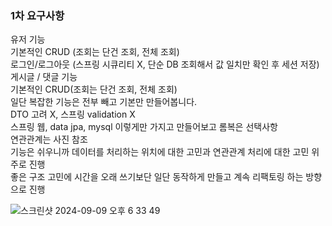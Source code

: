 ### 1차 요구사항

유저 기능  <br>
기본적인 CRUD (조회는 단건 조회, 전체 조회)  <br>
로그인/로그아웃 (스프링 시큐리티 X, 단순 DB 조회해서 값 일치만 확인 후 세션 저장)  <br>
게시글 / 댓글 기능  <br>
기본적인 CRUD(조회는 단건 조회, 전체 조회)  <br>
일단 복잡한 기능은 전부 빼고 기본만 만들어봅니다.  <br>
DTO 고려 X, 스프링 validation X  <br>
스프링 웹, data jpa, mysql 이렇게만 가지고 만들어보고 롬복은 선택사항  <br>
연관관계는 사진 참조  <br>
기능은 쉬우니까 데이터를 처리하는 위치에 대한 고민과 연관관계 처리에 대한 고민 위주로 진행  <br>
좋은 구조 고민에 시간을 오래 쓰기보단 일단 동작하게 만들고 계속 리팩토링 하는 방향으로 진행  <br>

![스크린샷 2024-09-09 오후 6 33 49](https://github.com/user-attachments/assets/37694cfc-84dd-4941-abf7-45f5b5e6c0a4)
